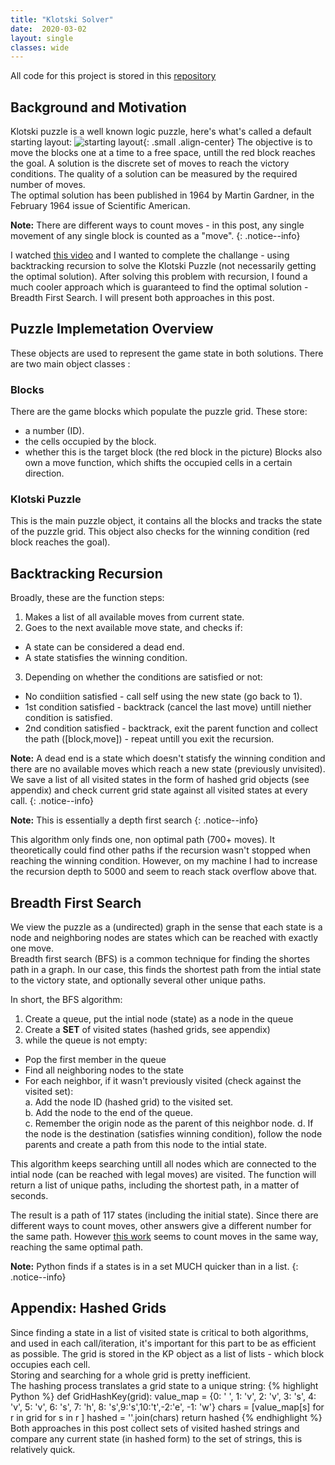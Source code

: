 ```yaml
---
title: "Klotski Solver"
date:  2020-03-02
layout: single
classes: wide
---
```


All code for this project is stored in this [repository][github]
## Background and Motivation
Klotski puzzle is a well known logic puzzle, here's what's called a default starting layout:
![starting layout]({{site.baseurl}}/assets/klotski_solver/starting_layout.png "starting layout"){: .small .align-center}
The objective is to move the blocks one at a time to a free space, untill the red block reaches the goal. A solution is the discrete set of moves to reach the victory conditions. The quality of a solution can be measured by the required number of moves.  
The optimal solution has been published in 1964 by Martin Gardner, in the February 1964 issue of Scientific American. 

**Note:** There are different ways to count moves - in this post, any single movement of any single block is counted as a "move".
{: .notice--info}

I watched [this video][computerphile_video] and I wanted to complete the challange - using backtracking recursion to solve the Klotski Puzzle (not necessarily getting the optimal solution).
After solving this problem with recursion, I found a much cooler approach which is guaranteed to find the optimal solution - Breadth First Search.
I will present both approaches in this post.



## Puzzle Implemetation Overview
These objects are used to represent the game state in both solutions.
There are two main object classes :
### Blocks
There are the game blocks which populate the puzzle grid.
These store:
- a number (ID).
- the cells occupied by the block.
- whether this is the target block (the red block in the picture)
Blocks also own a move function, which shifts the occupied cells in a certain direction.

### Klotski Puzzle
This is the main puzzle object, it contains all the blocks and tracks the state of the puzzle grid.
This object also checks for the winning condition (red block reaches the goal).

## Backtracking Recursion
Broadly, these are the function steps:
1. Makes a list of all available moves from current state.
2. Goes to the next available move state, and checks if:
- A state can be considered a dead end. 
- A state statisfies the winning condition.  
3. Depending on whether the conditions are satisfied or not:  
- No condiition satisfied - call self using the new state (go back to 1).  
- 1st condition satisfied - backtrack (cancel the last move) untill niether condition is satisfied.  
- 2nd condition satisfied - backtrack, exit the parent function and collect the path ([block,move]) - repeat untill you exit the recursion.  

**Note:** A dead end is a state which doesn't statisfy the winning condition and there are no available moves which reach a new state (previously unvisited).
We save a list of all visited states in the form of hashed grid objects (see appendix) and check current grid state against all visited states at every call.
{: .notice--info}

**Note:** This is essentially a depth first search
{: .notice--info}

This algorithm only finds one, non optimal path (700+ moves).
It theoretically could find other paths if the recursion wasn't stopped when reaching the winning condition. However, on my machine I had to increase the recursion depth to 5000 and seem to reach stack overflow above that.
## Breadth First Search
We view the puzzle as a (undirected) graph in the sense that each state is a node and neighboring nodes are states which can be reached with exactly one move.  
Breadth first search (BFS) is a common technique for finding the shortes path in a graph. In our case, this finds the shortest path from the intial state to the victory state, and optionally several other unique paths.

In short, the BFS algorithm:
1. Create a queue, put the intial node (state) as a node in the queue
2. Create a **SET** of visited states (hashed grids, see appendix)
3. while the queue is not empty:
- Pop the first member in the queue
- Find all neighboring nodes to the state
- For each neighbor, if it wasn't previously visited (check against the visited set):  
    a. Add the node ID (hashed grid) to the visited set.  
    b. Add the node to the end of the queue.  
    c. Remember the origin node as the parent of this neighbor node.
    d. If the node is the destination (satisfies winning condition), follow the node parents and create a path from this node to the intial state.  

This algorithm keeps searching untill all nodes which are connected to the intial node (can be reached with legal moves) are visited.
The function will return a list of unique paths, including the shortest path, in a matter of seconds.

The result is a path of 117 states (including the initial state). Since there are different ways to count moves, other answers give a different number for the same path. However [this work][KP_BFS] seems to count moves in the same way, reaching the same optimal path.


**Note:** Python finds if a states is in a set MUCH quicker than in a list.
{: .notice--info}

## Appendix: Hashed Grids
Since finding a state in a list of visited state is critical to both algorithms, and used in each call/iteration, it's important for this part to be as efficient as possible.
The grid is stored in the KP object as a list of lists - which block occupies each cell.  
Storing and searching for a whole grid is pretty inefficient.  
The hashing process translates a grid state to a unique string:
{% highlight Python %}
def GridHashKey(grid):
    value_map = {0: ' ', 1: 'v', 2: 'v', 3: 's', 4: 'v', 5: 'v',
     6: 's', 7: 'h', 8: 's',9:'s',10:'t',-2:'e', -1: 'w'}
    chars = [value_map[s] for r in grid for s in r ]
    hashed = ''.join(chars)
    return hashed
{% endhighlight %}
Both approaches in this post collect sets of visited hashed strings and compare any current state (in hashed form) to the set of strings, this is relatively quick.

[github]: https://github.com/ArikVoronov/Misc/tree/master/KlotskiSolver
[computerphile_video]: https://www.youtube.com/watch?v=G_UYXzGuqvM
[KP_BFS]: https://www.cs.ubc.ca/~xiaowen3/files/huarongdao.pdf

